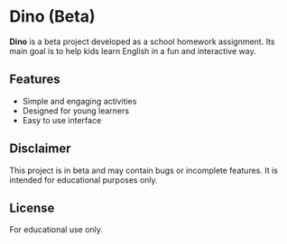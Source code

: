 # Dino (Beta)

**Dino** is a beta project developed as a school homework assignment. Its main goal is to help kids learn English in a fun and interactive way.

## Features

- Simple and engaging activities
- Designed for young learners
- Easy to use interface

## Disclaimer

This project is in beta and may contain bugs or incomplete features. It is intended for educational purposes only.

## License

For educational use only.
